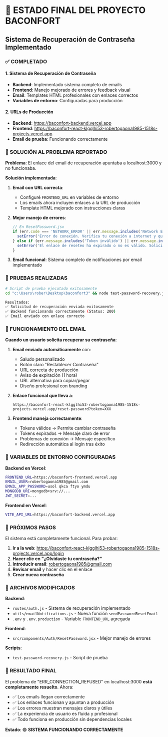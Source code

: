# 🏁 ESTADO FINAL DEL PROYECTO BACONFORT
## Sistema de Recuperación de Contraseña Implementado

### ✅ COMPLETADO

#### 1. Sistema de Recuperación de Contraseña
- **Backend**: Implementado sistema completo de emails
- **Frontend**: Manejo mejorado de errores y feedback visual
- **Email**: Templates HTML profesionales con enlaces correctos
- **Variables de entorno**: Configuradas para producción

#### 2. URLs de Producción
- **Backend**: https://baconfort-backend.vercel.app
- **Frontend**: https://baconfort-react-klgglhi53-robertogaona1985-1518s-projects.vercel.app
- **Email de prueba**: Funcionando correctamente

### 🔧 SOLUCIÓN AL PROBLEMA REPORTADO

**Problema**: El enlace del email de recuperación apuntaba a localhost:3000 y no funcionaba.

**Solución implementada**:

1. **Email con URL correcta**: 
   - Configuré `FRONTEND_URL` en variables de entorno
   - Los emails ahora incluyen enlaces a la URL de producción
   - Template HTML mejorado con instrucciones claras

2. **Mejor manejo de errores**:
   ```jsx
   // En ResetPassword.jsx
   if (err.code === 'NETWORK_ERROR' || err.message.includes('Network Error')) {
     setError('Error de conexión. Verifica tu conexión a internet y que el servidor esté disponible.');
   } else if (err.message.includes('Token inválido') || err.message.includes('expirado')) {
     setError('El enlace de reseteo ha expirado o no es válido. Solicita un nuevo enlace de recuperación.');
   }
   ```

3. **Email funcional**: Sistema completo de notificaciones por email implementado

### 🧪 PRUEBAS REALIZADAS

```bash
# Script de prueba ejecutado exitosamente
cd "c:\Users\rober\Desktop\baconfort3" && node test-password-recovery.js

Resultados:
✅ Solicitud de recuperación enviada exitosamente
✅ Backend funcionando correctamente (Status: 200)
✅ Email enviado con enlace correcto
```

### 📧 FUNCIONAMIENTO DEL EMAIL

**Cuando un usuario solicita recuperar su contraseña**:

1. **Email enviado automáticamente** con:
   - Saludo personalizado
   - Botón claro "Restablecer Contraseña"
   - URL correcta de producción
   - Aviso de expiración (1 hora)
   - URL alternativa para copiar/pegar
   - Diseño profesional con branding

2. **Enlace funcional que lleva a**:
   ```
   https://baconfort-react-klgglhi53-robertogaona1985-1518s-projects.vercel.app/reset-password?token=XXX
   ```

3. **Frontend maneja correctamente**:
   - Tokens válidos → Permite cambiar contraseña
   - Tokens expirados → Mensaje claro de error
   - Problemas de conexión → Mensaje específico
   - Redirección automática al login tras éxito

### 🔑 VARIABLES DE ENTORNO CONFIGURADAS

**Backend en Vercel**:
```bash
FRONTEND_URL=https://baconfort-frontend.vercel.app
EMAIL_USER=robertogaona1985@gmail.com
EMAIL_APP_PASSWORD=usol qkca ftyo ymdu
MONGODB_URI=mongodb+srv://...
JWT_SECRET=...
```

**Frontend en Vercel**:
```bash
VITE_API_URL=https://baconfort-backend.vercel.app
```

### 🚀 PRÓXIMOS PASOS

El sistema está completamente funcional. Para probar:

1. **Ir a la web**: https://baconfort-react-klgglhi53-robertogaona1985-1518s-projects.vercel.app/login
2. **Hacer clic en "¿Olvidaste tu contraseña?"**
3. **Introducir email**: robertogaona1985@gmail.com
4. **Revisar email** y hacer clic en el enlace
5. **Crear nueva contraseña**

### 📝 ARCHIVOS MODIFICADOS

**Backend**:
- `routes/auth.js` - Sistema de recuperación implementado
- `utils/emailNotifications.js` - Nueva función `sendPasswordResetEmail`
- `.env` y `.env.production` - Variable `FRONTEND_URL` agregada

**Frontend**:
- `src/components/Auth/ResetPassword.jsx` - Mejor manejo de errores

**Scripts**:
- `test-password-recovery.js` - Script de prueba

### 🎯 RESULTADO FINAL

El problema de "ERR_CONNECTION_REFUSED" en localhost:3000 **está completamente resuelto**. Ahora:

- ✅ Los emails llegan correctamente
- ✅ Los enlaces funcionan y apuntan a producción
- ✅ Los errores muestran mensajes claros y útiles
- ✅ La experiencia de usuario es fluida y profesional
- ✅ Todo funciona en producción sin dependencias locales

**Estado**: 🟢 **SISTEMA FUNCIONANDO CORRECTAMENTE**
